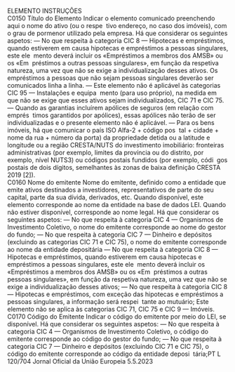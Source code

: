  
ELEMENTO  INSTRUÇÕES  
C0150  Título do Elemento  Indicar o elemento comunicado preenchendo aqui o nome do ativo (ou o respe ­
tivo endereço, no caso dos imóveis), com o grau de pormenor utilizado pela 
empresa. 
Há que considerar os seguintes aspetos: 
— No que respeita à categoria CIC 8 — Hipotecas e empréstimos, quando 
estiverem em causa hipotecas e empréstimos a pessoas singulares, este ele ­
mento deverá incluir os «Empréstimos a membros dos AMSB» ou os «Em ­
préstimos a outras pessoas singulares», em função da respetiva natureza, uma 
vez que não se exige a individualização desses ativos. Os empréstimos a 
pessoas que não sejam pessoas singulares deverão ser comunicados linha a 
linha. 
— Este elemento não é aplicável às categorias CIC 95 — Instalações e equipa ­
mento (para uso próprio), na medida em que não se exige que esses ativos 
sejam individualizados, CIC 71 e CIC 75. 
— Quando as garantias incluírem apólices de seguros (em relação com emprés ­
timos garantidos por apólices), essas apólices não terão de ser individualizadas 
e o presente elemento não é aplicável. 
— Para os bens imóveis, há que comunicar o país ISO Alfa-2 + código pos ­
tal + cidade + nome da rua + número da porta) da propriedade detida ou 
a latitude e longitude ou a região CRESTA/NUTS do investimento imobiliário: 
fronteiras administrativas (por exemplo, limites da província ou do distrito, 
por exemplo, nível NUTS3) ou códigos postais fundidos (por exemplo, códi ­
gos postais de dois dígitos, semelhantes às zonas de baixa definição CRESTA 
2019 [2]).  
C0160  Nome do emitente  Nome do emitente, definido como a entidade que emite ativos destinados a 
investidores, representativos de parte do seu capital, parte da sua dívida, derivados, 
etc. 
Quando disponível, este elemento corresponde ao nome da entidade na base de 
dados LEI. Quando não estiver disponível, corresponde ao nome legal. 
Há que considerar os seguintes aspetos: 
— No que respeita à categoria CIC 4 — Organismos de Investimento Coletivo, o 
nome do emitente corresponde ao nome do gestor do fundo; 
— No que respeita à categoria CIC 7 — Dinheiro e depósitos (excluindo as 
categorias CIC 71 e CIC 75), o nome do emitente corresponde ao nome da 
entidade depositária 
— No que respeita à categoria CIC 8 — Hipotecas e empréstimos, quando 
estiverem em causa hipotecas e empréstimos a pessoas singulares, este ele ­
mento deverá incluir os «Empréstimos a membros dos AMSB» ou os «Em ­
préstimos a outras pessoas singulares», em função da respetiva natureza, uma 
vez que não se exige a individualização desses ativos; 
— No que respeita à categoria CIC 8 — Hipotecas e empréstimos, com exceção 
das hipotecas e empréstimos a pessoas singulares, a informação será respei ­
tante ao mutuário; 
Este elemento não se aplica às categorias CIC 71, CIC 75 e CIC 9 — Imóveis.  
C0170  Código do Emitente  Indicar o código do emitente por meio do LEI, se disponível. 
Há que considerar os seguintes aspetos: 
— No que respeita à categoria CIC 4 — Organismos de Investimento Coletivo, o 
código do emitente corresponde ao código do gestor do fundo; 
— No que respeita à categoria CIC 7 — Dinheiro e depósitos (excluindo CIC 71 
e CIC 75), o código do emitente corresponde ao código da entidade deposi ­
tária;PT  L 120/704 Jornal Oficial da União Europeia 5.5.2023